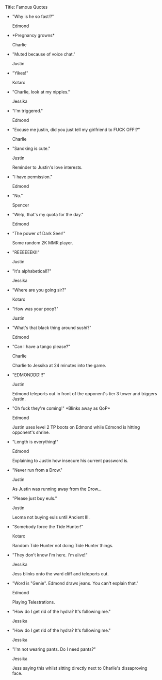 Title: Famous Quotes

<ul>
    <li><div class="card">
        <div class="card-content">
            <p class="title">
                "Why is he so fast!?"
            </p>
            <p class="subtitle">
                Edmond
            </p>
        </div>
    </div></li>
    <li><div class="card">
        <div class="card-content">
            <p class="title">
                *Pregnancy growns*
            </p>
            <p class="subtitle">
                Charlie
            </p>
        </div>
    </div></li>
    <li><div class="card">
        <div class="card-content">
            <p class="title">
                "Muted because of voice chat."
            </p>
            <p class="subtitle">
                Justin
            </p>
        </div>
    </div></li>
    <li><div class="card">
        <div class="card-content">
            <p class="title">
                "Yikes!"
            </p>
            <p class="subtitle">
                Kotaro
            </p>
        </div>
    </div></li>
    <li><div class="card">
        <div class="card-content">
            <p class="title">
                "Charlie, look at my nipples."
            </p>
            <p class="subtitle">
                Jessika
            </p>
        </div>
    </div></li>
    <li><div class="card">
        <div class="card-content">
            <p class="title">
                "I'm triggered."
            </p>
            <p class="subtitle">
                Edmond
            </p>
        </div>
    </div></li>
    <li><div class="card">
        <div class="card-content">
            <p class="title">
                "Excuse me justin, did you just tell my girlfriend to FUCK OFF!?"
            </p>
            <p class="subtitle">
                Charlie
            </p>
        </div>
    </div></li>
    <li><div class="card">
        <div class="card-content">
            <p class="title">
                "Sandking is cute."
            </p>
            <p class="subtitle">
                Justin
            </p>
            <footer class="card-footer">
                <p class="footer-card-item">
                    Reminder to Justin's love interests.
                </p>
            </footer>
        </div>
    </div></li>
    <li><div class="card">
        <div class="card-content">
            <p class="title">
                "I have permission."
            </p>
            <p class="subtitle">
                Edmond
            </p>
        </div>
    </div></li>
    <li><div class="card">
        <div class="card-content">
            <p class="title">
                "No."
            </p>
            <p class="subtitle">
                Spencer
            </p>
        </div>
    </div></li>
    <li><div class="card">
        <div class="card-content">
            <p class="title">
                "Welp, that's my quota for the day."
            </p>
            <p class="subtitle">
                Edmond
            </p>
        </div>
    </div></li>
    <li><div class="card">
        <div class="card-content">
            <p class="title">
                "The power of Dark Seer!"
            </p>
            <p class="subtitle">
                Some random 2K MMR player.
            </p>
        </div>
    </div></li>
    <li><div class="card">
        <div class="card-content">
            <p class="title">
                "REEEEEEKI!"
            </p>
            <p class="subtitle">
                Justin
            </p>
        </div>
    </div></li>
    <li><div class="card">
        <div class="card-content">
            <p class="title">
                "It's alphabetical!?"
            </p>
            <p class="subtitle">
                Jessika
            </p>
        </div>
    </div></li>
    <li><div class="card">
        <div class="card-content">
            <p class="title">
                "Where are you going sir?"
            </p>
            <p class="subtitle">
                Kotaro
            </p>
        </div>
    </div></li>
    <li><div class="card">
        <div class="card-content">
            <p class="title">
                "How was your poop?"
            </p>
            <p class="subtitle">
                Justin
            </p>
        </div>
    </div></li>
    <li><div class="card">
        <div class="card-content">
            <p class="title">
                "What's that black thing around sushi?"
            </p>
            <p class="subtitle">
                Edmond
            </p>
        </div>
    </div></li>
    <li><div class="card">
        <div class="card-content">
            <p class="title">
                "Can I have a tango please?"
            </p>
            <p class="subtitle">
                Charlie
            </p>
            <footer class="card-footer">
                <p class="footer-card-item">
                    Charlie to Jessika at 24 minutes into the game.
                </p>
            </footer>
        </div>
    </div></li>
    <li><div class="card">
        <div class="card-content">
            <p class="title">
                "EDMONDDD!!!"
            </p>
            <p class="subtitle">
                Justin
            </p>
            <footer class="card-footer">
                <p class="footer-card-item">
                    Edmond teleports out in front of the opponent's tier 3 tower and triggers Justin.
                </p>
            </footer>
        </div>
    </div></li>
    <li><div class="card">
        <div class="card-content">
            <p class="title">
                "Oh fuck they're coming!" *Blinks away as QoP*
            </p>
            <p class="subtitle">
                Edmond
            </p>
            <footer class="card-footer">
                <p class="footer-card-item">
                    Justin uses level 2 TP boots on Edmond while Edmond is hitting opponent's shrine.
                </p>
            </footer>
        </div>
    </div></li>
    <li><div class="card">
        <div class="card-content">
            <p class="title">
                "Length is everything!"
            </p>
            <p class="subtitle">
                Edmond
            </p>
            <footer class="card-footer">
                <p class="footer-card-item">
                    Explaining to Justin how insecure his current password is.
                </p>
            </footer>
        </div>
    </div></li>
    <li><div class="card">
        <div class="card-content">
            <p class="title">
                "Never run from a Drow."
            </p>
            <p class="subtitle">
                Justin
            </p>
            <footer class="card-footer">
                <p class="footer-card-item">
                    As Justin was running away from the Drow...
                </p>
            </footer>
        </div>
    </div></li>
    <li><div class="card">
        <div class="card-content">
            <p class="title">
                "Please just buy euls."
            </p>
            <p class="subtitle">
                Justin
            </p>
            <footer class="card-footer">
                <p class="footer-card-item">
                    Leoma not buying euls until Ancient III.
                </p>
            </footer>
        </div>
    </div></li>
    <li><div class="card">
        <div class="card-content">
            <p class="title">
                "Somebody force the Tide Hunter!"
            </p>
            <p class="subtitle">
                Kotaro
            </p>
            <footer class="card-footer">
                <p class="footer-card-item">
                    Random Tide Hunter not doing Tide Hunter things.
                </p>
            </footer>
        </div>
    </div></li>
    <li><div class="card">
        <div class="card-content">
            <p class="title">
                "They don't know I'm here. I'm alive!"
            </p>
            <p class="subtitle">
                Jessika
            </p>
            <footer class="card-footer">
                <p class="footer-card-item">
                    Jess blinks onto the ward cliff and teleports out.
                </p>
            </footer>
        </div>
    </div></li>
    <li><div class="card">
        <div class="card-content">
            <p class="title">
                "Word is "Genie". Edmond draws jeans. You can't explain that."
            </p>
            <p class="subtitle">
                Edmond
            </p>
            <footer class="card-footer">
                <p class="footer-card-item">
                    Playing Telestrations.
                </p>
            </footer>
        </div>
    </div></li>
    <li><div class="card">
        <div class="card-content">
            <p class="title">
                "How do I get rid of the hydra? It's following me."
            </p>
            <p class="subtitle">
                Jessika
            </p>
        </div>
    </div></li>
    <li><div class="card">
        <div class="card-content">
            <p class="title">
                "How do I get rid of the hydra? It's following me."
            </p>
            <p class="subtitle">
                Jessika
            </p>
        </div>
    </div></li>
    <li><div class="card">
        <div class="card-content">
            <p class="title">
                "I'm not wearing pants. Do I need pants?"
            </p>
            <p class="subtitle">
                Jessika
            </p>
            <footer class="card-footer">
                <p class="footer-card-item">
                    Jess saying this whilst sitting directly next to Charlie's dissaproving face.
                </p>
            </footer>
        </div>
    </div></li>
</ul>
